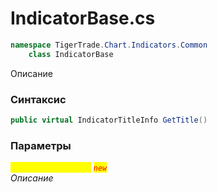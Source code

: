 
# IndicatorBase.cs
```csharp
namespace TigerTrade.Chart.Indicators.Common  
    class IndicatorBase
```

Описание

### Синтаксис
```csharp
public virtual IndicatorTitleInfo GetTitle()
```

### Параметры  
<mark style="color:yellow;">`IndicatorTitleInfo`</mark> <mark style="color:red;">*`new`*</mark>  
 *Описание*  
  

                    
                    